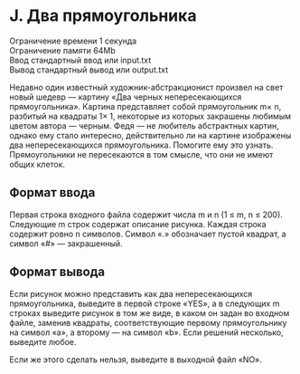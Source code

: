 J. Два прямоугольника
===========
Ограничение времени	1 секунда  
Ограничение памяти	64Mb  
Ввод	стандартный ввод или input.txt  
Вывод	стандартный вывод или output.txt  
  
Недавно один известный художник-абстракционист произвел на свет новый шедевр — картину «Два черных непересекающихся прямоугольника». Картина представляет собой прямоугольник m× n, разбитый на квадраты 1× 1, некоторые из которых закрашены любимым цветом автора — черным. Федя — не любитель абстрактных картин, однако ему стало интересно, действительно ли на картине изображены два непересекающихся прямоугольника. Помогите ему это узнать. Прямоугольники не пересекаются в том смысле, что они не имеют общих клеток.

Формат ввода
----------
Первая строка входного файла содержит числа m и n (1 ≤ m, n ≤ 200). Следующие m строк содержат описание рисунка. Каждая строка содержит ровно n символов. Символ «.» обозначает пустой квадрат, а символ «#» — закрашенный.

Формат вывода
-----------
Если рисунок можно представить как два непересекающихся прямоугольника, выведите в первой строке «YES», а в следующих m строках выведите рисунок в том же виде, в каком он задан во входном файле, заменив квадраты, соответствующие первому прямоугольнику на символ «a», а второму — на символ «b». Если решений несколько, выведите любое.

Если же этого сделать нельзя, выведите в выходной файл «NO».
